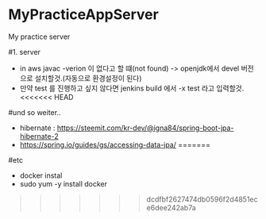 # MyPracticeAppServer
My practice server

#1. server 
 - in aws javac -verion 이 없다고 할 떄(not found) -> openjdk에서 devel 버전으로 설치할것.(자동으로 환경설정이 된다)
 - 만약 test 를 진행하고 싶지 않다면 jenkins build 에서 -x test 라고 입력할것.
<<<<<<< HEAD

 #und so weiter..
  - hibernate : https://steemit.com/kr-dev/@igna84/spring-boot-jpa-hibernate-2
  - https://spring.io/guides/gs/accessing-data-jpa/
=======
 
#etc
 - docker instal
  - sudo yum -y install docker
>>>>>>> dcdfbf2627474db0596f2d4851ece6dee242ab7a
